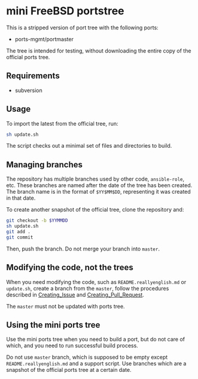 # mini FreeBSD portstree

This is a stripped version of port tree with the following ports:

* ports-mgmt/portmaster

The tree is intended for testing, without downloading the entire copy of the
official ports tree.

## Requirements

* subversion

## Usage

To import the latest from the official tree, run:

```sh
sh update.sh
```

The script checks out a minimal set of files and directories to build.

## Managing branches

The repository has multiple branches used by other code, `ansible-role`, etc.
These branches are named after the date of the tree has been created. The
branch name is in the format of `$YY$MM$DD`, representing it was created in
that date.

To create another snapshot of the official tree, clone the repository and:

```sh
git checkout -b $YYMMDD
sh update.sh
git add .
git commit
```

Then, push the branch. Do not merge your branch into `master`.

## Modifying the code, not the trees

When you need modifying the code, such as `README.reallyenglish.md` or
`update.sh`, create a branch from the `master`, follow the procedures described
in [Creating_Issue](https://github.com/reallyenglish/ansible-role-example/tree/master/docs/Procedures/Creating_Issue)
and [Creating_Pull_Request](https://github.com/reallyenglish/ansible-role-example/tree/master/docs/Procedures/Creating_Pull_Request).

The `master` must not be updated with ports tree.

## Using the mini ports tree

Use the mini ports tree when you need to build a port, but do not care of
which, and you need to run successful build process.

Do not use `master` branch, which is supposed to be empty except
`README.reallyenglish.md` and a support script. Use branches which are a
snapshot of the official ports tree at a certain date.
